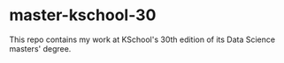 # master-kschool-30

This repo contains my work at KSchool's 30th edition of its Data Science masters' degree.


